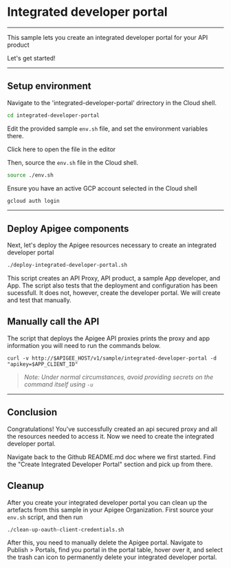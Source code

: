 # Integrated developer portal

---
This sample lets you create an integrated developer portal for your API product

Let's get started!

---

## Setup environment

Navigate to the 'integrated-developer-portal' drirectory in the Cloud shell.

```sh
cd integrated-developer-portal
```

Edit the provided sample `env.sh` file, and set the environment variables there.

Click <walkthrough-editor-open-file filePath="integrated-developer-portal/env.sh">here</walkthrough-editor-open-file> to open the file in the editor

Then, source the `env.sh` file in the Cloud shell.

```sh
source ./env.sh
```

Ensure you have an active GCP account selected in the Cloud shell

```sh
gcloud auth login
```
---

## Deploy Apigee components

Next, let's deploy the Apigee resources necessary to create an integrated developer portal

```sh
./deploy-integrated-developer-portal.sh
```

This script creates an API Proxy, API product, a sample App developer, and App. The script also tests that the deployment and configuration has been sucessfull. It does not, however, create the developer portal. We will create and test that manually. 


## Manually call the API

The script that deploys the Apigee API proxies prints the proxy and app information you will need to run the commands below.

```
curl -v http://$APIGEE_HOST/v1/sample/integrated-developer-portal -d "apikey=$APP_CLIENT_ID"
```
> _Note: Under normal circumstances, avoid providing secrets on the command itself using `-u`_

---
## Conclusion

<walkthrough-conclusion-trophy></walkthrough-conclusion-trophy>

Congratulations! You've successfully created an api secured proxy and all the resources needed to access it. Now we need to create the integrated developer portal.

Navigate back to the Github README.md doc where we first started. Find the "Create Integrated Developer Portal" section and pick up from there.

<walkthrough-inline-feedback></walkthrough-inline-feedback>

## Cleanup

After you create your integrated developer portal you can clean up the artefacts from this sample in your Apigee Organization. First source your `env.sh` script, and then run

```bash
./clean-up-oauth-client-credentials.sh
```

After this, you need to manually delete the Apigee portal. Navigate to Publish > Portals, find you portal in the portal table, hover over it, and select the trash can icon to permanently delete your integrated developer portal.